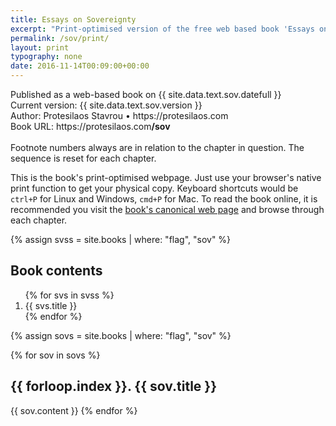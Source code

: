 ```yaml
---
title: Essays on Sovereignty
excerpt: "Print-optimised version of the free web based book 'Essays on Sovereignty'."
permalink: /sov/print/
layout: print
typography: none
date: 2016-11-14T00:09:00+00:00
---
```

<div class="print-meta"><p>Published as a web-based book on {{ site.data.text.sov.datefull }}<br/>Current version: {{ site.data.text.sov.version }}<br/>Author: Protesilaos Stavrou • https://protesilaos.com<br/>Book URL: https://protesilaos.com<strong>/sov</strong><br/><br/>Footnote numbers always are in relation to the chapter in question. The sequence is reset for each chapter.</p></div>
<div class="print-note note"><p>This is the book's print-optimised webpage. Just use your browser's native print function to get your physical copy. Keyboard shortcuts would be <code>ctrl+P</code> for Linux and Windows, <code>cmd+P</code> for Mac. To read the book online, it is recommended you visit the <a href="/sov/">book's canonical web page</a> and browse through each chapter.</p></div>

{% assign svss = site.books | where: "flag", "sov" %}
<div class="contents">
  <h2>Book contents</h2>
  <ol>
  {% for svs in svss %}
    <li>{{ svs.title }}</li>
  {% endfor %}
  </ol>
</div>

{% assign sovs = site.books | where: "flag", "sov" %}
<div>
  {% for sov in sovs %}
    <h2 class="h1 print-section">{{ forloop.index }}. {{ sov.title }}</h2>
    {{ sov.content }}
  {% endfor %}
</div>
